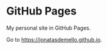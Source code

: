 # GitHub Pages

My personal site in GitHub Pages.

Go to <a href="https://jonatasdemello.github.io">https://jonatasdemello.github.io</a>.
